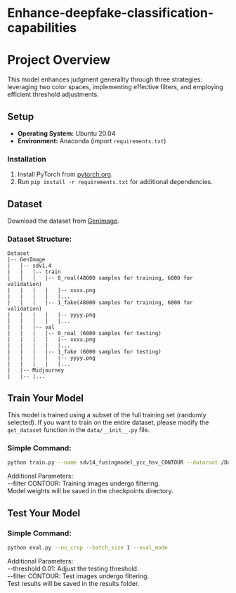 # Enhance-deepfake-classification-capabilities

# Project Overview

This model enhances judgment generality through three strategies: leveraging two color spaces, implementing effective filters, and employing efficient threshold adjustments.

## Setup
- **Operating System:** Ubuntu 20.04
- **Environment:** Anaconda (import `requirements.txt`)

### Installation
1. Install PyTorch from [pytorch.org](https://pytorch.org).
2. Run `pip install -r requirements.txt` for additional dependencies.

## Dataset
Download the dataset from [GenImage](https://github.com/GenImage-Dataset/GenImage).

### Dataset Structure:
```
Dataset  
|-- GenImage  
|   |-- sdv1.4  
|   |   |-- train   
|   |   |   |-- 0_real(48000 samples for training, 6000 for validation)  
|   |   |   |   |-- xxxx.png  
|   |   |   |   |...  
|   |   |   |-- 1_fake(48000 samples for training, 6000 for validation)  
|   |   |   |   |-- yyyy.png  
|   |   |   |   |...  
|   |   |-- val  
|   |   |   |-- 0_real (6000 samples for testing)  
|   |   |   |   |-- xxxx.png  
|   |   |   |   |...  
|   |   |   |-- 1_fake (6000 samples for testing)  
|   |   |   |   |-- yyyy.png  
|   |   |   |   |...  
|   |-- Midjourney  
|   |-- |...  
```


## Train Your Model

This model is trained using a subset of the full training set (randomly selected). If you want to train on the entire dataset, please modify the `get_dataset` function in the `data/__init__.py` file.

### Simple Command:
```bash
python train.py --name sdv14_fusingmodel_ycc_hsv_CONTOUR --dataroot /Dataset/GenImage/stable_diffusion_v_1_4
```
Additional Parameters:  
--filter CONTOUR: Training images undergo filtering.  
Model weights will be saved in the checkpoints directory.
## Test Your Model
### Simple Command:
```bash
python eval.py --no_crop --batch_size 1 --eval_mode
```
Additional Parameters:  
--threshold 0.01: Adjust the testing threshold.  
--filter CONTOUR: Test images undergo filtering.  
Test results will be saved in the results folder.


